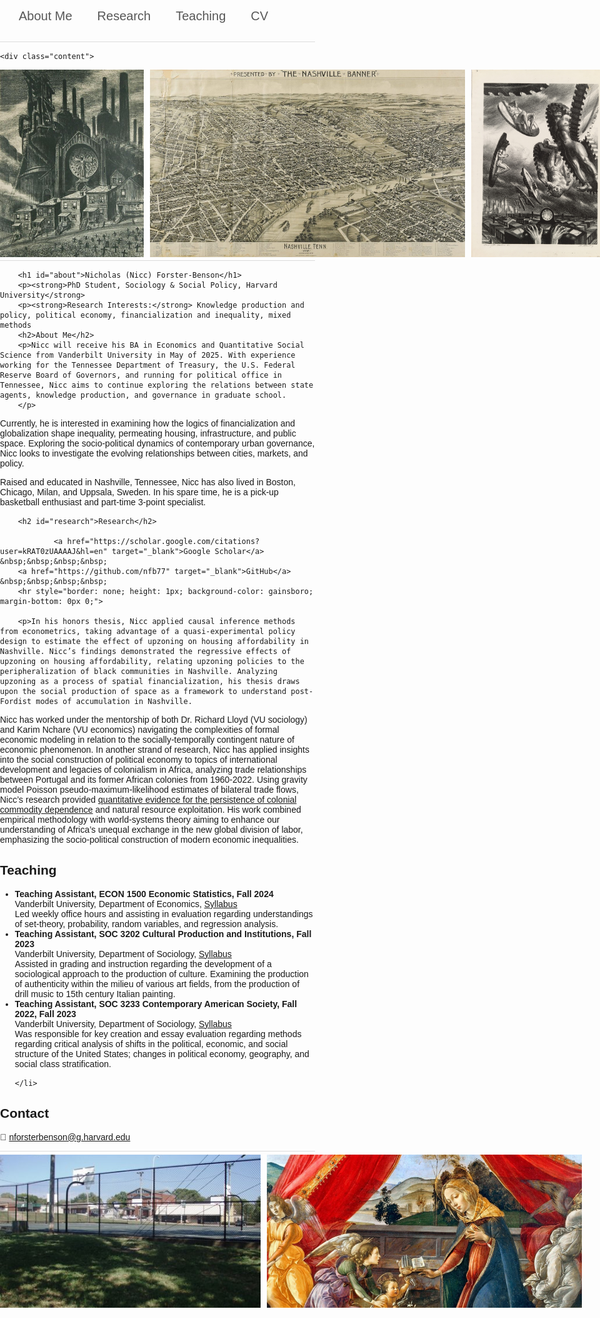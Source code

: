 <html>
<head>
    <meta charset="UTF-8">
    <meta name="viewport" content="width=device-width, initial-scale=1.0">
    <title>Nicc Forster-Benson</title>
    <style>
         body {
            font-family: Arial, sans-serif;
            margin: 0;
            padding: 0;
        }
        .navbar {
            background-color: #white;
            overflow: hidden;
            display: flex;
            padding: 10px;
        }
        .navbar a {
            color: #575757;
            padding: 14px 20px;
            text-decoration: none;
            text-align: center;
            font-size: 20px; /* Increased font size */
        }
        .navbar a:hover {
            background-color: #f0f3f4;
        }
        .content {
            padding: 20px;
        }
        hr {
            border: none;
            height: 3px;
            background-color: black;
            margin: 5px 0;
        }
        .image-container {
            display: flex;
            justify-content: space-between;
            align-items: flex-start;
            width: 100%;
        }
        .image-container img {
            height: 200px;
            flex: 1;
            object-fit: cover;
            margin-right: 10px;
        }
        .image-container img:last-child {
            margin-right: 0;
        }
    </style>
</head>
<body>
    <div class="navbar">
        <a href="#about">About Me</a>
        <a href="#research">Research</a>
        <a href="#teaching">Teaching</a>
        <a href="https://nfb77.github.io/Files/NFB_CV25.pdf" target="_blank">CV</a> &nbsp;&nbsp;&nbsp;&nbsp; 
    </div>
        <hr style="border: none; height: 1px; background-color: gainsboro; margin-bottom: 0px 0;">

    <div class="content">
<div style="display: flex; align-items: flex-start;">
    <img src="art4.1.jpg" alt="Artwork" style="height: 300px; flex: 1; object-fit: cover; margin-right: 10px;">
    <img src="nashville_map.jpg" alt="Nashville Map" style="height: 300px; flex: 1; object-fit: cover; margin-right: 10px;">
    <img src="art1.jpg" alt="Artwork" style="height: 300px; flex: 1; object-fit: cover; margin-right: 0;">
</div>
        </div>
        <hr style="border: none; height: 1px; background-color: gainsboro; margin-bottom: 0px 0;">

        <h1 id="about">Nicholas (Nicc) Forster-Benson</h1>
        <p><strong>PhD Student, Sociology & Social Policy, Harvard University</strong>
        <p><strong>Research Interests:</strong> Knowledge production and policy, political economy, financialization and inequality, mixed methods
        <h2>About Me</h2>
        <p>Nicc will receive his BA in Economics and Quantitative Social Science from Vanderbilt University in May of 2025. With experience working for the Tennessee Department of Treasury, the U.S. Federal Reserve Board of Governors, and running for political office in Tennessee, Nicc aims to continue exploring the relations between state agents, knowledge production, and governance in graduate school.
        </p>
<p>Currently, he is interested in examining how the logics of financialization and globalization shape inequality, permeating housing, infrastructure, and public space. Exploring the socio-political dynamics of contemporary urban governance, Nicc looks to investigate the evolving relationships between cities, markets, and policy.
</p>

<p>
Raised and educated in Nashville, Tennessee, Nicc has also lived in Boston, Chicago, Milan, and Uppsala, Sweden. In his spare time, he is a pick-up basketball enthusiast and part-time 3-point specialist.</p>

        <h2 id="research">Research</h2>
        
                <a href="https://scholar.google.com/citations?user=kRAT0zUAAAAJ&hl=en" target="_blank">Google Scholar</a> &nbsp;&nbsp;&nbsp;&nbsp; 
        <a href="https://github.com/nfb77" target="_blank">GitHub</a> &nbsp;&nbsp;&nbsp;&nbsp; 
        <hr style="border: none; height: 1px; background-color: gainsboro; margin-bottom: 0px 0;">
        
        <p>In his honors thesis, Nicc applied causal inference methods from econometrics, taking advantage of a quasi-experimental policy design to estimate the effect of upzoning on housing affordability in Nashville. Nicc’s findings demonstrated the regressive effects of upzoning on housing affordability, relating upzoning policies to the peripheralization of black communities in Nashville. Analyzing upzoning as a process of spatial financialization, his thesis draws upon the social production of space as a framework to understand post-Fordist modes of accumulation in Nashville.
</p>
<p>
Nicc has worked under the mentorship of both Dr. Richard Lloyd (VU sociology) and Karim Nchare (VU economics) navigating the complexities of formal economic modeling in relation to the socially-temporally contingent nature of economic phenomenon. In another strand of research, Nicc has applied insights into the social construction of political economy to topics of international development and legacies of colonialism in Africa, analyzing trade relationships between Portugal and its former African colonies from 1960-2022. Using gravity model Poisson pseudo-maximum-likelihood estimates of bilateral trade flows, Nicc’s research provided <a href="https://papers.ssrn.com/sol3/papers.cfm?abstract_id=4874987" target="_blank">quantitative evidence for the persistence of colonial commodity dependence</a> and natural resource exploitation. His work combined empirical methodology with world-systems theory aiming to enhance our understanding of Africa’s unequal exchange in the new global division of labor, emphasizing the socio-political construction of modern economic inequalities.</p>

<h2 id="teaching">Teaching</h2>
<ul>
    <li>
        <strong>Teaching Assistant, ECON 1500 Economic Statistics, Fall 2024</strong><br>
        Vanderbilt University, Department of Economics,  <a href="https://nfb77.github.io/Files/EconStatFall24.pdf" target="_blank">Syllabus</a> <br>
        Led weekly office hours and assisting in evaluation regarding understandings of set-theory, probability, random variables, and regression analysis.    </li>
    <li>
        <strong>Teaching Assistant, SOC 3202 Cultural Production and Institutions, Fall 2023 </strong><br>
        Vanderbilt University, Department of Sociology,   <a href="https://nfb77.github.io/Files/SOC3203Fall.pdf" target="_blank">Syllabus</a> <br>
        Assisted in grading and instruction regarding the development of a sociological approach to the production of culture. Examining the production of authenticity within the milieu of various art fields, from the production of drill music to 15th century Italian painting.
    </li>
    <li>
        <strong>Teaching Assistant, SOC 3233 Contemporary American Society, Fall 2022, Fall 2023</strong><br>
         Vanderbilt University, Department of Sociology,  <a href="https://nfb77.github.io/Files/SOC3233Fall23.pdf" target="_blank">Syllabus</a> <br>
       Was responsible for key creation and essay evaluation regarding methods regarding critical analysis of shifts in the political, economic, and social structure of the United States; changes in political economy, geography, and social class stratification.

    </li>
</ul>
        <h2 id="contact">Contact</h2>
        <p>📧 <a href="mailto:nforsterbenson@g.harvard.edu">nforsterbenson@g.harvard.edu</a></p>
        <hr style="border: none; height: 1px; background-color: gainsboro; margin-bottom: 0px 0;">

<div style="display: flex; align-items: flex-start;">
    <img src="r_park2.png" alt="Resivoir" style="height: 245px; flex: 1; object-fit: cover; margin-right: 10px;">
    <img src="art6.jpg" alt="Artwork"  style="height: 245px; flex: 1; object-fit: cover; margin-right: 0;">

